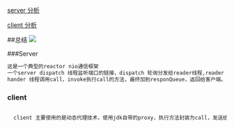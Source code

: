 
[server 分析](https://github.com/spafka/spark_deep/blob/master/hadoop-rpc/src/main/md/server.md)

[client 分析](https://github.com/spafka/spark_deep/blob/master/hadoop-rpc/src/main/md/client.md)

##总结
![](https://github.com/spafka/spark_deep/blob/master/hadoop-rpc/src/main/md/reactor.png)


###Server

```txt
这是一个典型的reactor nio通信框架
一个server dispatch 线程监听端口的链接，dispatch 轮询分发给reader线程,reader 线程读取buf，反射buf为call（call in Server ），把call加入到callQueue，
hander 线程调用call，invoke执行call的方法，最终加到responQueue，返回给客户端。
```

### client
```txt

  client 主要使用的是动态代理技术，使用jdk自带的proxy，执行方法封装为call，发送给server ，server接收call，返回response

```
